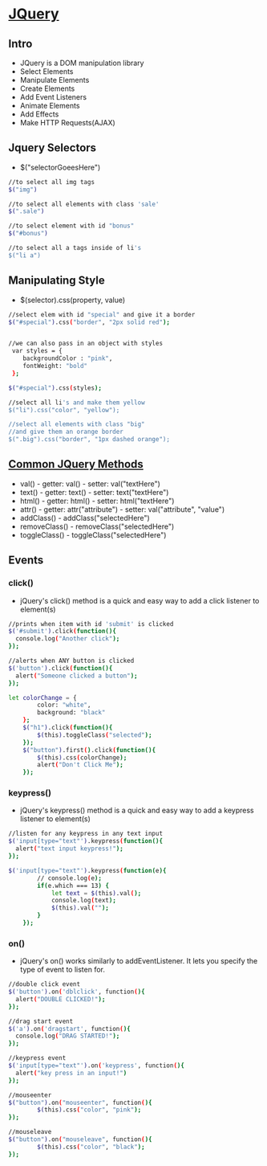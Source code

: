 # [JQuery](https://jquery.com)

## Intro
- JQuery is a DOM manipulation library
- Select Elements
- Manipulate Elements
- Create Elements
- Add Event Listeners
- Animate Elements
- Add Effects
- Make HTTP Requests(AJAX)

## Jquery Selectors
- $("selectorGoeesHere")

```sh
//to select all img tags
$("img")  

//to select all elements with class 'sale'
$(".sale") 

//to select element with id "bonus"
$("#bonus") 

//to select all a tags inside of li's
$("li a")  
```

## Manipulating Style
- $(selector).css(property, value)

```sh
//select elem with id "special" and give it a border
$("#special").css("border", "2px solid red");


//we can also pass in an object with styles
 var styles = {
    backgroundColor : "pink",
    fontWeight: "bold"
 };

$("#special").css(styles);
```

```sh
//select all li's and make them yellow
$("li").css("color", "yellow");

//select all elements with class "big"
//and give them an orange border
$(".big").css("border", "1px dashed orange");
```

## [Common JQuery Methods](https://api.jquery.com)
- val()
        - getter: val()
        - setter: val("textHere")
- text()
		- getter: text()
        - setter: text("textHere")
- html()
		- getter: html()
        - setter: html("textHere")
- attr()
		- getter: attr("attribute")
        - setter: val("attribute", "value")
- addClass()
        - addClass("selectedHere")
- removeClass()
        - removeClass("selectedHere")
- toggleClass()
        - toggleClass("selectedHere")

## Events

### click()
- jQuery's click() method is a quick and easy way to add a click listener to element(s)

```sh
//prints when item with id 'submit' is clicked
$('#submit').click(function(){
  console.log("Another click");
});

//alerts when ANY button is clicked
$('button').click(function(){
  alert("Someone clicked a button");
});

let colorChange = {
        color: "white",
        background: "black"
    };
    $("h1").click(function(){
        $(this).toggleClass("selected");
    });
    $("button").first().click(function(){
        $(this).css(colorChange);
        alert("Don't Click Me");
    });
```

### keypress()
- jQuery's keypress() method is a quick and easy way to add a keypress listener to element(s)

```sh
//listen for any keypress in any text input
$('input[type="text"').keypress(function(){
  alert("text input keypress!");
});

$('input[type="text"').keypress(function(e){
        // console.log(e);
        if(e.which === 13) {
            let text = $(this).val();
            console.log(text);
            $(this).val("");
        }
    });
```

### on()
- jQuery's on() works similarly to addEventListener.​ It lets you specify the type of event to listen for.

```sh
//double click event
$('button').on('dblclick', function(){
  alert("DOUBLE CLICKED!");
});

//drag start event
$('a').on('dragstart', function(){
  console.log("DRAG STARTED!");
});

//keypress event
$('input[type="text"').on('keypress', function(){
  alert("key press in an input!")
});

//mouseenter
$("button").on("mouseenter", function(){
        $(this).css("color", "pink");
});

//mouseleave
$("button").on("mouseleave", function(){
        $(this).css("color", "black");
});
```